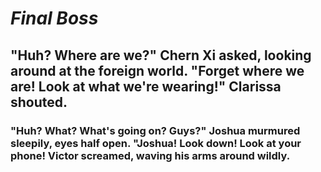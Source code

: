   # *Final Boss*
  ## "Huh? Where are we?" Chern Xi asked, looking around at the foreign world. "Forget where we are! Look at what we're wearing!" Clarissa shouted. 
  ### "Huh? What? What's going on? Guys?" Joshua murmured sleepily, eyes half open. "Joshua! Look down! Look at your phone! Victor screamed, waving his arms around wildly.
